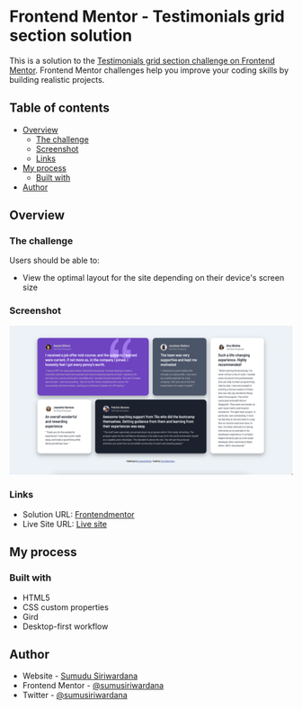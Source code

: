 # Frontend Mentor - Testimonials grid section solution

This is a solution to the [Testimonials grid section challenge on Frontend Mentor](https://www.frontendmentor.io/challenges/testimonials-grid-section-Nnw6J7Un7). Frontend Mentor challenges help you improve your coding skills by building realistic projects.

## Table of contents

- [Overview](#overview)
  - [The challenge](#the-challenge)
  - [Screenshot](#screenshot)
  - [Links](#links)
- [My process](#my-process)
  - [Built with](#built-with)
- [Author](#author)

## Overview

### The challenge

Users should be able to:

- View the optimal layout for the site depending on their device's screen size

### Screenshot

![](images/Screenshot.png)

### Links

- Solution URL: [Frontendmentor](https://www.frontendmentor.io/solutions/frontend-mentor-testimonials-grid-section-solution-i8tRbUbOz)
- Live Site URL: [Live site](https://sumusiriwardana.github.io/testimonials-grid-section/)

## My process

### Built with

- HTML5
- CSS custom properties
- Gird
- Desktop-first workflow

## Author

- Website - [Sumudu Siriwardana](https://sumudusiriwardana.hashnode.dev/)
- Frontend Mentor - [@sumusiriwardana](https://www.frontendmentor.io/profile/sumusiriwardana)
- Twitter - [@sumusiriwardana](https://twitter.com/sumusiriwardana)
